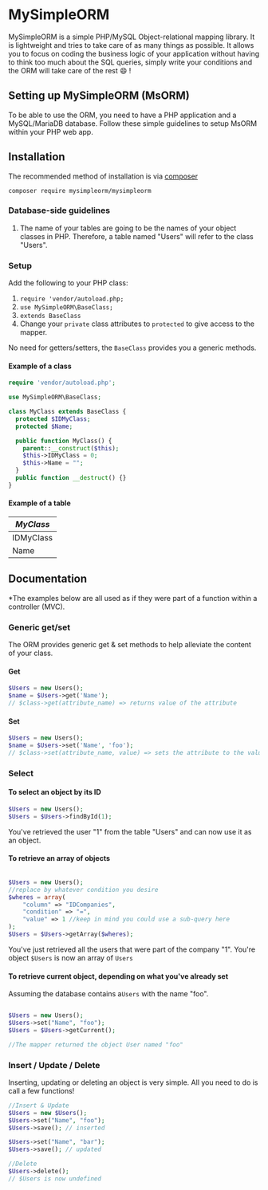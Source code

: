 # MySimpleORM
MySimpleORM is a simple PHP/MySQL Object-relational mapping library. It is lightweight and tries to take care of as many things as possible. It allows you to focus on coding the business logic of your application without having to think too much about the SQL queries, simply write your conditions and the ORM will take care of the rest :smile: !

## Setting up MySimpleORM (MsORM)
To be able to use the ORM, you need to have a PHP application and a MySQL/MariaDB database. Follow these simple guidelines to setup MsORM within your PHP web app.

## Installation
The recommended method of installation is via [composer](https://getcomposer.org/)

`composer require mysimpleorm/mysimpleorm`

### Database-side guidelines
1. The name of your tables are going to be the names of your object classes in PHP. Therefore, a table named "Users" will refer to the class "Users".


### Setup

Add the following to your PHP class:

1. `require 'vendor/autoload.php;`
2. `use MySimpleORM\BaseClass;`
3. `extends BaseClass`
4. Change your `private` class attributes to `protected` to give access to the mapper.

No need for getters/setters, the `BaseClass` provides you a generic methods.

#### Example of a class

```php
require 'vendor/autoload.php';

use MySimpleORM\BaseClass;

class MyClass extends BaseClass {
  protected $IDMyClass;
  protected $Name;

  public function MyClass() {
    parent::__construct($this);
    $this->IDMyClass = 0;
    $this->Name = "";
  }
  public function __destruct() {}
}
```

#### Example of a table
| _MyClass_ |
|-----------|
| IDMyClass |
| Name      |

## Documentation
*The examples below are all used as if they were part of a function within a controller (MVC).

### Generic get/set
The ORM provides generic get & set methods to help alleviate the content of your class.

#### Get
```php
$Users = new Users();
$name = $Users->get('Name');
// $class->get(attribute_name) => returns value of the attribute
```
#### Set
```php
$Users = new Users();
$name = $Users->set('Name', 'foo');
// $class->set(attribute_name, value) => sets the attribute to the value
```

### Select
#### To select an object by its ID
```php
$Users = new Users();
$Users = $Users->findById(1);
```
You've retrieved the user "1" from the table "Users" and can now use it as an object.

#### To retrieve an array of objects
```php

$Users = new Users();
//replace by whatever condition you desire
$wheres = array(
    "column" => "IDCompanies",
    "condition" => "=",
    "value" => 1 //keep in mind you could use a sub-query here
);
$Users = $Users->getArray($wheres);
```
You've just retrieved all the users that were part of the company "1". You're object ```$Users``` is now an array of ```Users```

#### To retrieve current object, depending on what you've already set
Assuming the database contains a```Users``` with the name "foo".
```php

$Users = new Users();
$Users->set("Name", "foo");
$Users = $Users->getCurrent();

//The mapper returned the object User named "foo"
``` 

### Insert / Update / Delete
Inserting, updating or deleting an object is very simple. All you need to do is call a few functions!
```php
//Insert & Update
$Users = new $Users();
$Users->set("Name", "foo");
$Users->save(); // inserted

$Users->set("Name", "bar");
$Users->save(); // updated

//Delete
$Users->delete();
// $Users is now undefined
```
